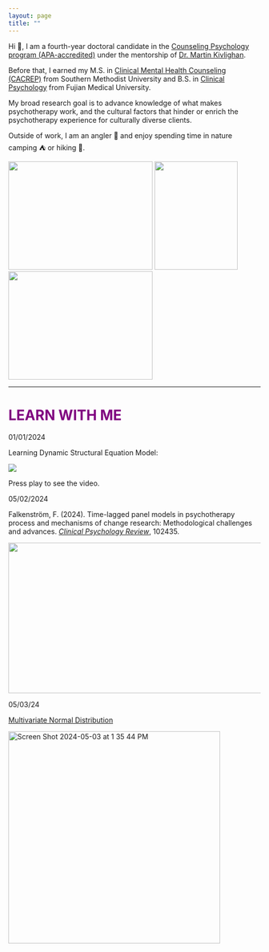 ```yaml
---
layout: page
title: ""
---
```

Hi 👋, I am a fourth-year doctoral candidate in the [Counseling Psychology program (APA-accredited)](https://education.uiowa.edu/areas-study/counseling-and-mental-health/counseling-psychology) under the mentorship of [Dr. Martin Kivlighan](https://scholar.google.com/citations?user=eOy2ZCkAAAAJ&hl=en). 

Before that, I earned my M.S. in [Clinical Mental Health Counseling (CACREP)](https://www.smu.edu/simmons/academics/counseling/ms-counseling) from Southern Methodist University and B.S. in [Clinical Psychology](https://www.fjmu.edu.cn/) from Fujian Medical University.

My broad research goal is to advance knowledge of what makes psychotherapy work, and the cultural factors that hinder or enrich the psychotherapy experience for culturally diverse clients.

Outside of work, I am an angler 🎣 and enjoy spending time in nature camping ⛺ or hiking 🥾.



<img src="https://github.com/anglerkw/anglerkw.github.io/assets/168578386/4adae32b-8063-46e9-bf88-6c2a15d9d410" width="288" height="216">
<img src="https://github.com/anglerkw/anglerkw.github.io/assets/168578386/f71f634c-a517-48f2-96b5-b232de9eed98" width="166" height="216">
<img src="https://github.com/anglerkw/anglerkw.github.io/assets/168578386/2ef9ad60-4ad9-4e4d-9246-0aef399b5478" width="288" height="216">






---
# <span style="color: purple ">LEARN WITH ME</span>

01/01/2024

Learning Dynamic Structural Equation Model:

[![](https://markdown-videos-api.jorgenkh.no/youtube/lvh-16N0HPY)](https://youtu.be/lvh-16N0HPY)

Press play to see the video.

05/02/2024

Falkenström, F. (2024). Time-lagged panel models in psychotherapy process and mechanisms of change research: Methodological challenges and advances. *[Clinical Psychology Review](https://www.sciencedirect.com/science/article/pii/S0272735824000564?ref=pdf_download&fr=RR-2&rr=87d17d6b4b361130#bb0370)*, 102435.

<img src="https://github.com/anglerkw/anglerkw.github.io/assets/168578386/0a6d6551-e3c4-4230-abc0-c33a1aab6fc7" width="700" height="300">

05/03/24

[Multivariate Normal Distribution](https://en.wikipedia.org/wiki/Multivariate_normal_distribution)

<img width="423" alt="Screen Shot 2024-05-03 at 1 35 44 PM" src="https://github.com/anglerkw/anglerkw.github.io/assets/168578386/59b87514-7950-42fa-adcb-d7e12e17ab4a">

